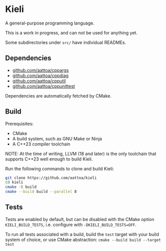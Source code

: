 # Kieli

A general-purpose programming language.

This is a work in progress, and can not be used for anything yet.

Some subdirectories under `src/` have individual READMEs.

## Dependencies

- [github.com/aattoa/cppargs](https://github.com/aattoa/cppargs)
- [github.com/aattoa/cppdiag](https://github.com/aattoa/cppdiag)
- [github.com/aattoa/cpputil](https://github.com/aattoa/cpputil)
- [github.com/aattoa/cppunittest](https://github.com/aattoa/cppunittest)

Dependencies are automatically fetched by CMake.

## Build

Prerequisites:

- CMake
- A build system, such as GNU Make or Ninja
- A C++23 compiler toolchain

NOTE: At the time of writing, LLVM (18 and later) is the only toolchain that supports C++23 well enough to build Kieli.

Run the following commands to clone and build Kieli:

```sh
git clone https://github.com/aattoa/kieli
cd kieli
cmake -B build
cmake --build build --parallel 8
```

## Tests

Tests are enabled by default, but can be disabled with the CMake option `KIELI_BUILD_TESTS`, i.e. configure with `-DKIELI_BUILD_TESTS=OFF`.

To run all tests associated with a build, build the `test` target with your build system of choice, or use CMake abstraction: `cmake --build build --target test`

